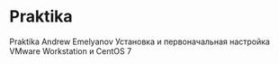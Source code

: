 # Praktika
Praktika
Andrew Emelyanov
Установка и первоначальная настройка VMware Workstation и CentOS 7
